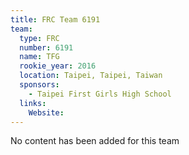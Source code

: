 ```yaml
---
title: FRC Team 6191
team:
  type: FRC
  number: 6191
  name: TFG
  rookie_year: 2016
  location: Taipei, Taipei, Taiwan
  sponsors:
    - Taipei First Girls High School
  links:
    Website: 
---
```

No content has been added for this team